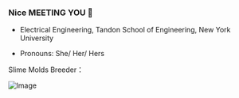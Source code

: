 ### Nice MEETING YOU 👻

- Electrical Engineering, Tandon School of Engineering, New York University

- Pronouns: She/ Her/ Hers

Slime Molds Breeder： 


![Image](https://github.com/GhosTTTTTian/GhosTTTTTian/raw/main/img/62FBAFAF-65DD-4403-8431-912B5B6A4423.heic)
